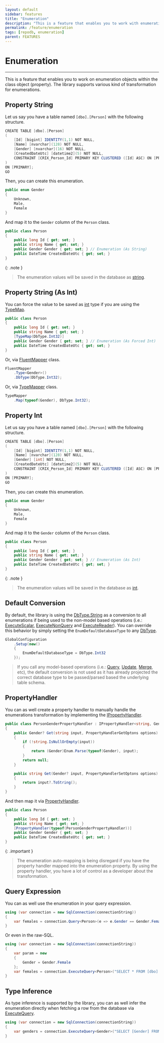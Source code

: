 ```yaml
---
layout: default
sidebar: features
title: "Enumeration"
description: "This is a feature that enables you to work with enumerations within the class objects."
permalink: /feature/enumeration
tags: [repodb, enumeration]
parent: FEATURES
---
```


# Enumeration

---

This is a feature that enables you to work on enumeration objects within the class object (property). The library supports various kind of transformation for enumerations.

## Property String

Let us say you have a table named `[dbo].[Person]` with the following structure.

```csharp
CREATE TABLE [dbo].[Person]
(
    [Id] [bigint] IDENTITY(1,1) NOT NULL,
    [Name] [nvarchar](128) NOT NULL,
    [Gender] [nvarchar](16) NOT NULL,
    [CreatedDateUtc] [datetime2](5) NOT NULL,
    CONSTRAINT [CRIX_Person_Id] PRIMARY KEY CLUSTERED ([Id] ASC) ON [PRIMARY]
)
ON [PRIMARY];
GO
```

Then, you can create this enumeration.

```csharp
public enum Gender
{
    Unknown,
    Male,
    Female
}
```

And map it to the `Gender` column of the `Person` class.

```csharp
public class Person
{
    public long Id { get; set; }
    public string Name { get; set; }
    public Gender Gender { get; set; } // Enumeration (As String)
    public DateTime CreatedDateUtc { get; set; }
}
```

{: .note }
> The enumeration values will be saved in the database as [string](https://learn.microsoft.com/en-us/dotnet/api/system.string?view=net-7.0).

## Property String (As Int)

You can force the value to be saved as [int](https://learn.microsoft.com/en-us/dotnet/csharp/language-reference/builtin-types/integral-numeric-types) type if you are using the [TypeMap](/attribute/typemap).

```csharp
public class Person
{
    public long Id { get; set; }
    public string Name { get; set; }
    [TypeMap(DbType.Int32)]
    public Gender Gender { get; set; } // Enumeration (As Forced Int)
    public DateTime CreatedDateUtc { get; set; }
}
```

Or, via [FluentMapper](/mapper/fluentmapper) class.

```csharp
FluentMapper
    .Type<Gender>()
    .DbType(DbType.Int32);
```

Or, via [TypeMapper](/mapper/typemapper) class.

```csharp
TypeMapper
    .Map(typeof(Gender), DbType.Int32);
```

## Property Int

Let us say you have a table named `[dbo].[Person]` with the following structure.

```csharp
CREATE TABLE [dbo].[Person]
(
    [Id] [bigint] IDENTITY(1,1) NOT NULL,
    [Name] [nvarchar](128) NOT NULL,
    [Gender] [int] NOT NULL,
    [CreatedDateUtc] [datetime2](5) NOT NULL,
    CONSTRAINT [CRIX_Person_Id] PRIMARY KEY CLUSTERED ([Id] ASC) ON [PRIMARY]
)
ON [PRIMARY];
GO
```

Then, you can create this enumeration.

```csharp
public enum Gender
{
    Unknown,
    Male,
    Female
}
```

And map it to the `Gender` column of the `Person` class.

```csharp
public class Person
{
    public long Id { get; set; }
    public string Name { get; set; }
    public Gender Gender { get; set; } // Enumeration (As Int)
    public DateTime CreatedDateUtc { get; set; }
}
```

{: .note }
> The enumeration values will be saved in the database as [int](https://learn.microsoft.com/en-us/dotnet/csharp/language-reference/builtin-types/integral-numeric-types).

## Default Conversion

By default, the library is using the [DbType.String](https://learn.microsoft.com/en-us/dotnet/api/system.data.dbtype?view=net-6.0) as a conversion to all enumerations if being used to the non-model based operations (i.e.: [ExecuteScalar](/operation/executescalar), [ExecuteNonQuery](/operation/executenonquery) and [ExecuteReader](/operation/executereader)). You can override this behavior by simply setting the `EnumDefaultDatabaseType` to any [DbType](https://learn.microsoft.com/en-us/dotnet/api/system.data.dbtype?view=net-6.0).

```csharp
GlobalConfiguration
    .Setup(new()
    {
        EnumDefaultDatabaseType = DbType.Int32
    });
```

> If you call any model-based operations (i.e.: [Query](/operation/query), [Update](/operation/update), [Merge](/operation/merge), etc), the default conversion is not used as it has already projected the correct database type to be passed/parsed based the underlying table schema.

## PropertyHandler

You can as well create a property handler to manually handle the enumerations transformation by implementing the [IPropertyHandler](/interface/ipropertyhandler).

```csharp
public class PersonGenderPropertyHandler : IPropertyHandler<string, Gender?>
{
    public Gender? Get(string input, PropertyHandlerGetOptons options)
    {
        if (!string.IsNullOrEmpty(input))
        {
            return (Gender)Enum.Parse(typeof(Gender), input);
        }
        return null;
    }

    public string Get(Gender? input, PropertyHandlerSetOptons options)
    {
        return input?.ToString();
    }
}
```

And then map it via [PropertyHandler](/attribute/propertyhandler).

```csharp
public class Person
{
    public long Id { get; set; }
    public string Name { get; set; }
    [PropertyHandler(typeof(PersonGenderPropertyHandler))]
    public Gender Gender { get; set; }
    public DateTime CreatedDateUtc { get; set; }
}
```

{: .important }
> The enumeration auto-mapping is being disregard if you have the property handler mapped into the enumeration property. By using the property handler, you have a lot of control as a developer about the transformation.

## Query Expression

You can as well use the enumeration in your query expression.

```csharp
using (var connection = new SqlConnection(connectionString))
{
    var females = connection.Query<Person>(e => e.Gender == Gender.Female);
}
```

Or even in the raw-SQL.

```csharp
using (var connection = new SqlConnection(connectionString))
{
    var param = new
    {
        Gender = Gender.Female
    };
    var females = connection.ExecuteQuery<Person>("SELECT * FROM [dbo].[Person] WHERE [Gender] = @Gender;", param);
}
```

## Type Inference

As type inference is supported by the library, you can as well infer the enumeration directly when fetching a row from the database via [ExecuteQuery](/operation/executequery).

```csharp
using (var connection = new SqlConnection(connectionString))
{
    var genders = connection.ExecuteQuery<Gender>("SELECT [Gender] FROM [dbo].[Person];");
}
```
